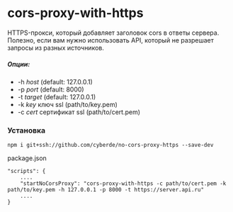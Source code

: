 # cors-proxy-with-https

HTTPS-прокси, который добавляет заголовок cors в ответы сервера.
Полезно, если вам нужно использовать API, который не разрешает запросы из разных источников.

##### Опции:

  * -h _host_  (default: 127.0.0.1)
  * -p _port_  (default: 8000)
  * -t _target_  (default: 127.0.0.1)
  * -k _key_  ключ ssl (path/to/key.pem)
  * -c _cert_  сертификат ssl (path/to/cert.pem)

### Установка

```
npm i git+ssh://github.com/cyberde/no-cors-proxy-https --save-dev
```

package.json
```
"scripts": {
    ....
    "startNoCorsProxy": "cors-proxy-with-https -c path/to/cert.pem -k path/to/key.pem -h 127.0.0.1 -p 8000 -t https://server.api.ru"
    ....
}
```